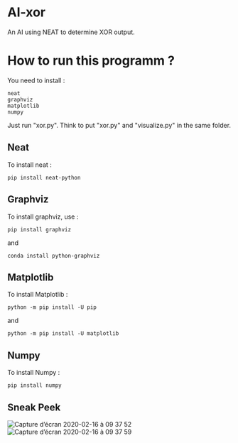 # AI-xor

An AI using NEAT to determine XOR output.

# How to run this programm ? 

You need to install :

```
neat 
graphviz 
matplotlib
numpy
```

Just run "xor.py". Think to put "xor.py" and "visualize.py" in the same folder. 

## Neat 

To install neat : 

```
pip install neat-python
```

## Graphviz

To install graphviz, use : 

```
pip install graphviz
```
and
```
conda install python-graphviz
```

## Matplotlib 

To install Matplotlib : 

``` 
python -m pip install -U pip
```
and 
```
python -m pip install -U matplotlib
```

## Numpy

To install Numpy : 

```
pip install numpy
```

## Sneak Peek 

![Capture d’écran 2020-02-16 à 09 37 52](https://user-images.githubusercontent.com/51634013/74603373-29455880-50b3-11ea-80b8-fe42dd9aa9a0.png)
![Capture d’écran 2020-02-16 à 09 37 59](https://user-images.githubusercontent.com/51634013/74603374-2ba7b280-50b3-11ea-8153-39aef1e0cd9e.png)
